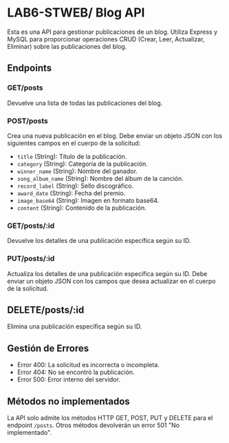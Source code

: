 
# LAB6-STWEB/ Blog API

Esta es una API para gestionar publicaciones de un blog. Utiliza Express y MySQL para proporcionar operaciones CRUD (Crear, Leer, Actualizar, Eliminar) sobre las publicaciones del blog.

## Endpoints

### GET/posts

Devuelve una lista de todas las publicaciones del blog.

### POST/posts

Crea una nueva publicación en el blog. Debe enviar un objeto JSON con los siguientes campos en el cuerpo de la solicitud:

- `title` (String): Título de la publicación.
- `category` (String): Categoría de la publicación.
- `winner_name` (String): Nombre del ganador.
- `song_album_name` (String): Nombre del álbum de la canción.
- `record_label` (String): Sello discográfico.
- `award_date` (String): Fecha del premio.
- `image_base64` (String): Imagen en formato base64.
- `content` (String): Contenido de la publicación.

### GET/posts/:id

Devuelve los detalles de una publicación específica según su ID.

### PUT/posts/:id

Actualiza los detalles de una publicación específica según su ID. Debe enviar un objeto JSON con los campos que desea actualizar en el cuerpo de la solicitud.

## DELETE/posts/:id

Elimina una publicación específica según su ID.

## Gestión de Errores

- Error 400: La solicitud es incorrecta o incompleta.
- Error 404: No se encontró la publicación.
- Error 500: Error interno del servidor.

## Métodos no implementados

La API solo admite los métodos HTTP GET, POST, PUT y DELETE para el endpoint `/posts`. Otros métodos devolverán un error 501 "No implementado".

